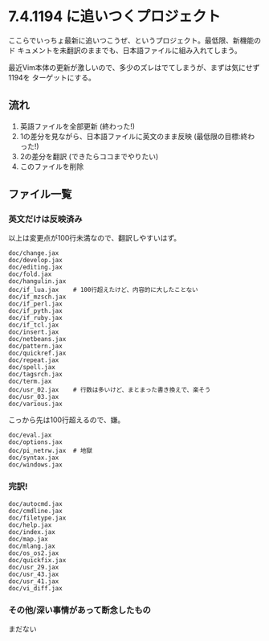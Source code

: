 # 7.4.1194 に追いつくプロジェクト

ここらでいっちょ最新に追いつこうぜ、というプロジェクト。最低限、新機能のド
キュメントを未翻訳のままでも、日本語ファイルに組み入れてしまう。

最近Vim本体の更新が激しいので、多少のズレはでてしまうが、まずは気にせず1194を
ターゲットにする。

## 流れ

1.  英語ファイルを全部更新 (終わった!)
2.  1の差分を見ながら、日本語ファイルに英文のまま反映 (最低限の目標:終わった!)
3.  2の差分を翻訳 (できたらココまでやりたい)
4.  このファイルを削除

## ファイル一覧

### 英文だけは反映済み

以上は変更点が100行未満なので、翻訳しやすいはず。

    doc/change.jax
    doc/develop.jax
    doc/editing.jax
    doc/fold.jax
    doc/hangulin.jax
    doc/if_lua.jax    # 100行超えたけど、内容的に大したことない
    doc/if_mzsch.jax
    doc/if_perl.jax
    doc/if_pyth.jax
    doc/if_ruby.jax
    doc/if_tcl.jax
    doc/insert.jax
    doc/netbeans.jax
    doc/pattern.jax
    doc/quickref.jax
    doc/repeat.jax
    doc/spell.jax
    doc/tagsrch.jax
    doc/term.jax
    doc/usr_02.jax    # 行数は多いけど、まとまった書き換えで、楽そう
    doc/usr_03.jax
    doc/various.jax

こっから先は100行超えるので、嫌。

    doc/eval.jax
    doc/options.jax
    doc/pi_netrw.jax  # 地獄
    doc/syntax.jax
    doc/windows.jax

### 完訳!

    doc/autocmd.jax
    doc/cmdline.jax
    doc/filetype.jax
    doc/help.jax
    doc/index.jax
    doc/map.jax
    doc/mlang.jax
    doc/os_os2.jax
    doc/quickfix.jax
    doc/usr_29.jax
    doc/usr_43.jax
    doc/usr_41.jax
    doc/vi_diff.jax

### その他/深い事情があって断念したもの

まだない
